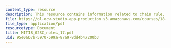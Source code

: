 ```yaml
---
content_type: resource
description: This resource contains information related to chain rule.
file: https://ol-ocw-studio-app-production.s3.amazonaws.com/courses/18-02sc-multivariable-calculus-fall-2010/95e0a67b5970599a87a98dd4b47200b3_MIT18_02SC_notes_17.pdf
file_type: application/pdf
resourcetype: Document
title: MIT18_02SC_notes_17.pdf
uid: 95e0a67b-5970-599a-87a9-8dd4b47200b3
---
```

